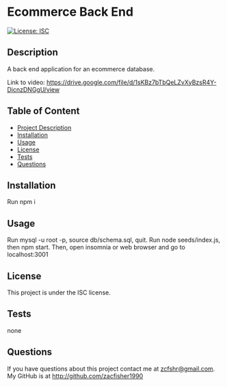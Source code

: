 # Ecommerce Back End

  [![License: ISC](https://img.shields.io/badge/License-ISC-blue.svg)](https://opensource.org/licenses/ISC)

  ## Description
  A back end application for an ecommerce database.

  Link to video: https://drive.google.com/file/d/1sKBz7bTbQeLZvXyBzsR4Y-DicnzDNGgU/view

  ## Table of Content
   - [Project Description](#description)
   - [Installation](#installation)
   - [Usage](#usage)
   - [License](#license)
   - [Tests](#tests)
   - [Questions](#questions)
  
  
  ## Installation
   Run npm i 

  ## Usage
  Run mysql -u root -p, source db/schema.sql, quit. Run node seeds/index.js, then npm start. Then, open insomnia or web browser and go to localhost:3001

  ## License
  This project is under the ISC license.
 
  ## Tests
  none

  ## Questions

  If you have questions about this project contact me at zcfshr@gmail.com. My GitHub is at http://github.com/zacfisher1990
